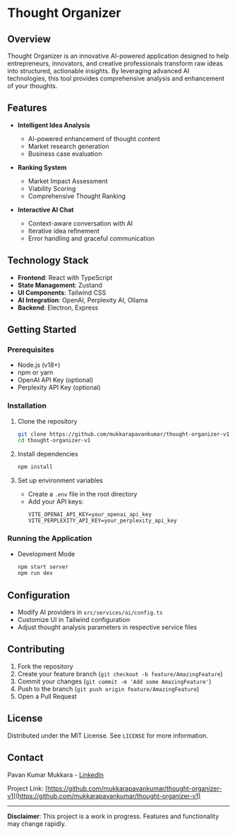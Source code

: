 # Thought Organizer

## Overview

Thought Organizer is an innovative AI-powered application designed to help entrepreneurs, innovators, and creative professionals transform raw ideas into structured, actionable insights. By leveraging advanced AI technologies, this tool provides comprehensive analysis and enhancement of your thoughts.

## Features

- **Intelligent Idea Analysis**
  - AI-powered enhancement of thought content
  - Market research generation
  - Business case evaluation

- **Ranking System**
  - Market Impact Assessment
  - Viability Scoring
  - Comprehensive Thought Ranking

- **Interactive AI Chat**
  - Context-aware conversation with AI
  - Iterative idea refinement
  - Error handling and graceful communication

## Technology Stack

- **Frontend**: React with TypeScript
- **State Management**: Zustand
- **UI Components**: Tailwind CSS
- **AI Integration**: OpenAI, Perplexity AI, Ollama
- **Backend**: Electron, Express

## Getting Started

### Prerequisites

- Node.js (v18+)
- npm or yarn
- OpenAI API Key (optional)
- Perplexity API Key (optional)

### Installation

1. Clone the repository
   ```bash
   git clone https://github.com/mukkarapavankumar/thought-organizer-v1.git
   cd thought-organizer-v1
   ```

2. Install dependencies
   ```bash
   npm install
   ```

3. Set up environment variables
   - Create a `.env` file in the root directory
   - Add your API keys:
     ```
     VITE_OPENAI_API_KEY=your_openai_api_key
     VITE_PERPLEXITY_API_KEY=your_perplexity_api_key
     ```

### Running the Application

- Development Mode
  ```bash
  npm start server
  npm run dev
  ```


## Configuration

- Modify AI providers in `src/services/ai/config.ts`
- Customize UI in Tailwind configuration
- Adjust thought analysis parameters in respective service files

## Contributing

1. Fork the repository
2. Create your feature branch (`git checkout -b feature/AmazingFeature`)
3. Commit your changes (`git commit -m 'Add some AmazingFeature'`)
4. Push to the branch (`git push origin feature/AmazingFeature`)
5. Open a Pull Request

## License

Distributed under the MIT License. See `LICENSE` for more information.

## Contact

Pavan Kumar Mukkara - [LinkedIn](https://www.linkedin.com/in/pavan-kumar-srinivas-12947154/)

Project Link: [https://github.com/mukkarapavankumar/thought-organizer-v1](https://github.com/mukkarapavankumar/thought-organizer-v1)

---

**Disclaimer**: This project is a work in progress. Features and functionality may change rapidly.